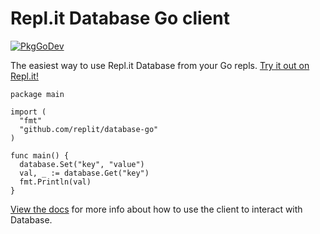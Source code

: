 # Repl.it Database Go client

[![PkgGoDev](https://pkg.go.dev/badge/github.com/replit/database-go)](https://pkg.go.dev/github.com/replit/database-go)

The easiest way to use Repl.it Database from your Go repls.
[Try it out on Repl.it!](https://repl.it/@kochman/Database-Go-example)

```
package main

import (
  "fmt"
  "github.com/replit/database-go"
)

func main() {
  database.Set("key", "value")
  val, _ := database.Get("key")
  fmt.Println(val)
}
```

[View the docs](https://pkg.go.dev/github.com/replit/database-go) for more info
about how to use the client to interact with Database.
